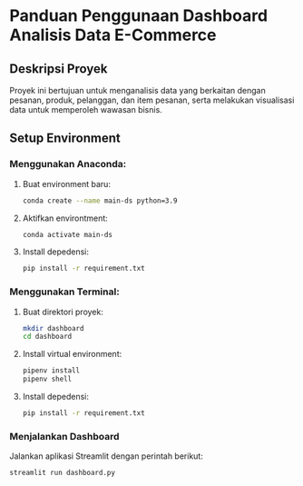 # Panduan Penggunaan Dashboard Analisis Data E-Commerce

## Deskripsi Proyek
Proyek ini bertujuan untuk menganalisis data yang berkaitan dengan pesanan, produk, pelanggan, dan item pesanan, serta melakukan visualisasi data untuk memperoleh wawasan bisnis.
## Setup Environment

### Menggunakan Anaconda:
1. Buat environment baru:
   ```bash
   conda create --name main-ds python=3.9
   ```
2. Aktifkan environtment:
   ```bash
   conda activate main-ds
   ```
3. Install depedensi:
   ```bash
   pip install -r requirement.txt
   ```

### Menggunakan Terminal:
1. Buat direktori proyek:
   ```bash
   mkdir dashboard
   cd dashboard
   ```
2. Install virtual environment:
   ```bash
   pipenv install
   pipenv shell
   ```
3. Install depedensi:
   ```bash
   pip install -r requirement.txt
   ```

### Menjalankan Dashboard
Jalankan aplikasi Streamlit dengan perintah berikut:
   ```bash
   streamlit run dashboard.py
   ```
      
